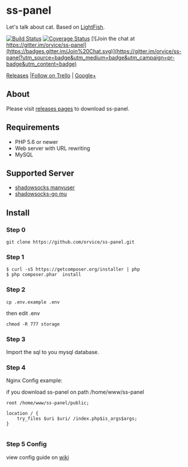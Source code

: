 # ss-panel

Let's talk about cat.  Based on [LightFish](https://github.com/Pongtan/LightFish).

[![Build Status](https://travis-ci.org/orvice/ss-panel.svg?branch=master)](https://travis-ci.org/orvice/ss-panel) [![Coverage Status](https://coveralls.io/repos/github/orvice/ss-panel/badge.svg?branch=master)](https://coveralls.io/github/orvice/ss-panel?branch=master) [![Join the chat at https://gitter.im/orvice/ss-panel](https://badges.gitter.im/Join%20Chat.svg)](https://gitter.im/orvice/ss-panel?utm_source=badge&utm_medium=badge&utm_campaign=pr-badge&utm_content=badge)

[Releases](https://plus.google.com/communities/112308980947577664041) |[Follow on Trello](https://trello.com/b/dr62AtYI/ss-panel) | [Google+](https://plus.google.com/communities/112308980947577664041)

## About

Please visit [releases pages](https://github.com/orvice/ss-panel/releases) to download ss-panel.

## Requirements

* PHP 5.6 or newer
* Web server with URL rewriting
* MySQL

## Supported Server

* [shadowsocks manyuser](https://github.com/mengskysama/shadowsocks/tree/manyuser)
* [shadowsocks-go mu](https://github.com/orvice/shadowsocks-go)


## Install

### Step 0

```
git clone https://github.com/orvice/ss-panel.git
```

### Step 1

```
$ curl -sS https://getcomposer.org/installer | php
$ php composer.phar  install
```

### Step 2

```
cp .env.example .env
```

then edit .env

```
chmod -R 777 storage
```

### Step 3

Import the sql to you mysql database.

### Step 4

Nginx Config example:

if you download ss-panel on path /home/www/ss-panel


```
root /home/www/ss-panel/public;

location / {
    try_files $uri $uri/ /index.php$is_args$args;
}
    
```

### Step 5 Config

view config guide on [wiki](https://github.com/orvice/ss-panel/wiki/v3-Config)


